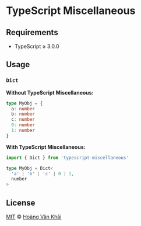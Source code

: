 # TypeScript Miscellaneous

## Requirements

* TypeScript ≥ 3.0.0

## Usage

### `Dict`

**Without TypeScript Miscellaneous:**

```typescript
type MyObj = {
  a: number
  b: number
  c: number
  0: number
  1: number
}
```

**With TypeScript Miscellaneous:**

```typescript
import { Dict } from 'typescript-miscellaneous'

type MyObj = Dict<
  'a' | 'b' | 'c' | 0 | 1,
  number
>
```

## License

[MIT](https://git.io/fxIAz) © [Hoàng Văn Khải](https://github.com/KSXGitHub)
